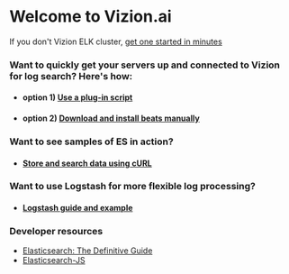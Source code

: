 # Welcome to Vizion.ai

If you don't Vizion ELK cluster, [get one started in minutes](https://app.vizion.ai)

### Want to quickly get your servers up and connected to Vizion for log search? Here's how:

+ #### option 1) [Use a plug-in script](./beats-with-script.md)

+ #### option 2) [Download and install beats manually](./beats-manual.md)

### Want to see samples of ES in action?

+ #### [Store and search data using cURL](./curl-guide.md)

### Want to use Logstash for more flexible log processing?

+ #### [Logstash guide and example](./logstash-intro.md)

### Developer resources
* [Elasticsearch: The Definitive Guide](https://github.com/elastic/elasticsearch-definitive-guide)
* [Elasticsearch-JS](https://github.com/elastic/elasticsearch-js)
